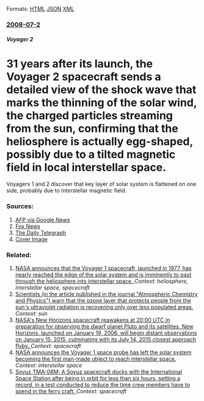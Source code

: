 
Formats: [HTML](/news/2008/07/2/31-years-after-its-launch-the-voyager-2-spacecraft-sends-a-detailed-view-of-the-shock-wave-that-marks-the-thinning-of-the-solar-wind-the.html)  [JSON](/news/2008/07/2/31-years-after-its-launch-the-voyager-2-spacecraft-sends-a-detailed-view-of-the-shock-wave-that-marks-the-thinning-of-the-solar-wind-the.json)  [XML](/news/2008/07/2/31-years-after-its-launch-the-voyager-2-spacecraft-sends-a-detailed-view-of-the-shock-wave-that-marks-the-thinning-of-the-solar-wind-the.xml)  

### [2008-07-2](/news/2008/07/2/index.md)

##### Voyager 2
#  31 years after its launch, the Voyager 2 spacecraft sends a detailed view of the shock wave that marks the thinning of the solar wind, the charged particles streaming from the sun, confirming that the heliosphere is actually egg-shaped, possibly due to a tilted magnetic field in local interstellar space. 

Voyagers 1 and 2 discover that key layer of solar system is flattened on one side, probably due to interstellar magnetic field.


### Sources:

1. [AFP via Google News](http://afp.google.com/article/ALeqM5jjS-qtx8X81YHf4vp7rtm-MOmAMw)
2. [Fox News](http://www.foxnews.com/story/0,2933,375447,00.html)
3. [The Daily Telegraph](http://www.telegraph.co.uk/earth/main.jhtml?xml=/earth/2008/07/03/scisolar103.xml)
3. [Cover Image](http://www.foxnews.com/content/dam/fox-news/logo/og-fn-foxnews.jpg)

### Related:

1. [NASA announces that the Voyager 1 spacecraft, launched in 1977, has nearly reached the edge of the solar system and is imminently to past through the heliosphere into interstellar space. ](/news/2012/12/3/nasa-announces-that-the-voyager-1-spacecraft-launched-in-1977-has-nearly-reached-the-edge-of-the-solar-system-and-is-imminently-to-past-th.md) _Context: heliosphere, interstellar space, spacecraft_
2. [Scientists (in the article published in the journal "Atmospheric Chemistry and Physics") warn that the ozone layer that protects people from the sun's ultraviolet radiation is recovering only over less populated areas. ](/news/2018/02/6/scientists-in-the-article-published-in-the-journal-atmospheric-chemistry-and-physics-warn-that-the-ozone-layer-that-protects-people-from.md) _Context: sun_
3. [NASA's New Horizons spacecraft reawakens at 20:00&nbsp;UTC in preparation for observing the dwarf planet Pluto and its satellites. New Horizons, launched on January 19, 2006, will begin distant observations on January 15, 2015, culminating with its July 14, 2015 closest approach flyby. ](/news/2014/12/6/nasa-s-new-horizons-spacecraft-reawakens-at-20-00-nbsp-utc-in-preparation-for-observing-the-dwarf-planet-pluto-and-its-satellites-new-horiz.md) _Context: spacecraft_
4. [NASA announces the Voyager 1 space probe has left the solar system becoming the first man-made object to reach interstellar space. ](/news/2013/09/12/nasa-announces-the-voyager-1-space-probe-has-left-the-solar-system-becoming-the-first-man-made-object-to-reach-interstellar-space.md) _Context: interstellar space_
5. [Soyuz TMA-08M: A Soyuz spacecraft docks with the International Space Station after being in orbit for less than six hours, setting a record, in a test conducted to reduce the time crew members have to spend in the ferry craft. ](/news/2013/03/29/soyuz-tma-08m-a-soyuz-spacecraft-docks-with-the-international-space-station-after-being-in-orbit-for-less-than-six-hours-setting-a-record.md) _Context: spacecraft_
